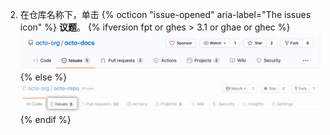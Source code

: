 2. 在仓库名称下，单击
{% octicon "issue-opened" aria-label="The issues icon" %} **议题**。
   {% ifversion fpt or ghes > 3.1 or ghae or ghec %}
   ![议题选项卡](/assets/images/help/repository/repo-tabs-issues.png){% else %}
![Issues tab](/assets/images/enterprise/3.1/help/repository/repo-tabs-issues.png){% endif %}

